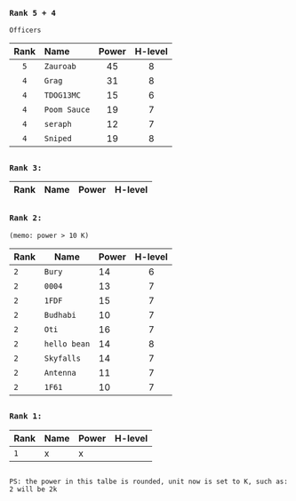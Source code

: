 ### `Rank 5 + 4`

```
Officers
```
| Rank  | Name | Power | H-level |
| :-------------: | :------------- | :-------------: |:-------------: |
| `5` | `Zauroab`  |  45 | 8|
| `4`  | `Grag`  |  31 | 8|
| `4`  | `TDOG13MC`  |  15 | 6|
| `4`  | `Poom Sauce`  | 19  | 7|
| `4`  | `seraph`  |  12 | 7|
| `4`  | `Sniped`  | 19  | 8|

##
### `Rank 3:`
| Rank  | Name | Power | H-level |
| ------------- | ------------- | ------------- |:-------------: |


## 
### `Rank 2:` 
```
(memo: power > 10 K)
```
| Rank  | Name | Power | H-level |
| ------------- | ------------- | ------------- |:-------------: |
| `2`  | `Bury`  | 14  | 6|
| `2`  | `0004`  | 13  | 7|
| `2`  | `1FDF`  | 15  |7|
| `2`  | `Budhabi`  | 10  | 7|
| `2`  | `Oti`  | 16  | 7|
| `2`  | `hello bean`  | 14  |  8|
| `2`  | `Skyfalls`  | 14  |7|
| `2`  | `Antenna`  | 11  | 7|
| `2`  | `1F61`  | 10  | 7|

## 
### `Rank 1:`
| Rank  | Name | Power | H-level |
| ------------- | ------------- | ------------- |:-------------: |
| `1`  | x  | x  |

## 

`PS: the power in this talbe is rounded, unit now is set to K, such as: 2 will be 2k`
